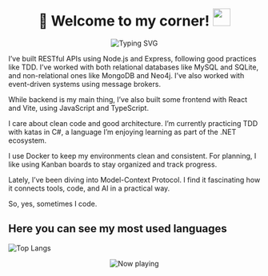 <h1 align="center"><b>🌿 Welcome to my corner!</b> <img src="https://media.giphy.com/media/hvRJCLFzcasrR4ia7z/giphy.gif" width="35"></h1>

<p align="center">
  <img src="https://readme-typing-svg.herokuapp.com?font=Josefin+Sans&duration=3000&pause=1000&color=50C878&center=true&vCenter=true&width=700&lines=🧪+Backend+%7C+Java+%7C+.NET+%7C+Python;🗄️+Databases+%7C+MongoDB+%7C+Neo4j+%7C+MySQL;⚙️+Interested+in+DevOps+%7C+GitHub+Actions;🌿+Always+learning+%7C+MCP" alt="Typing SVG" />
</p>

I’ve built RESTful APIs using Node.js and Express, following good practices like TDD. I’ve worked with both relational databases like MySQL and SQLite, and non-relational ones like MongoDB and Neo4j.
I’ve also worked with event-driven systems using message brokers.

While backend is my main thing, I’ve also built some frontend with React and Vite, using JavaScript and TypeScript.

I care about clean code and good architecture.
I’m currently practicing TDD with katas in C#, a language I’m enjoying learning as part of the .NET ecosystem.

I use Docker to keep my environments clean and consistent.
For planning, I like using Kanban boards to stay organized and track progress.

Lately, I’ve been diving into Model-Context Protocol. I find it fascinating how it connects tools, code, and AI in a practical way.

So, yes, sometimes I code.

## Here you can see my most used languages 

![Top Langs](https://github-readme-stats.vercel.app/api/top-langs/?username=giselabcruz&langs_count=8)

<p align="center">
  <img src="https://readme-typing-svg.herokuapp.com?font=Poppins&duration=3000&pause=1000&color=00FF7F&center=true&vCenter=true&width=400&lines=🎧+Currently+vibing+to...;🎶Badge+and+Gun;(https://youtu.be/Qg-KPfqDKyk)" alt="Now playing" />
</p>

